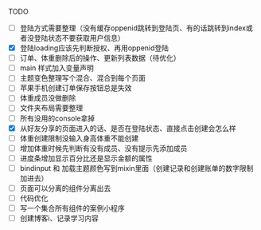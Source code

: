 TODO
- [ ] 登陆方式需要整理（没有缓存oppenid跳转到登陆页、有的话跳转到index或者没登陆状态不要获取用户信息）
- [x] 登陆loading应该先判断授权、再用oppenid登陆
- [ ] 订单、体重删除后的操作、更新列表数据（待优化）
- [ ] main 样式加入变量声明
- [ ] 主题变色整理写个混合、混合到每个页面
- [ ] 苹果手机创建订单保存按钮总是失效 
- [ ] 体重成员没做删除
- [ ] 文件夹布局需要整理
- [ ] 所有没用的console拿掉
- [x] 从好友分享的页面进入的话、是否在登陆状态、直接点击创建会怎么样
- [ ] 体重创建限制没输入身高体重不能创建
- [ ] 增加体重时候先判断有没有成员、没有提示先添加成员
- [ ] 进度条增加显示百分比还是显示金额的属性
- [ ] bindinput 和 加载主题颜色写到mixin里面（创建记录和创建账单的数字限制加进去）
- [ ] 页面可以分离的组件分离出去
- [ ] 代码优化
- [ ] 写一个集合所有组件的案例小程序
- [ ] 创建博客i、记录学习内容